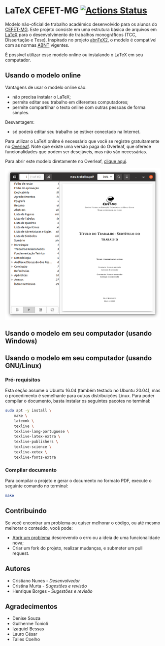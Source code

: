 # LaTeX CEFET-MG [![Actions Status](https://github.com/cfgnunes/latex-cefetmg/workflows/build/badge.svg)](https://github.com/cfgnunes/latex-cefetmg/actions)

Modelo não-oficial de trabalho acadêmico desenvolvido para os alunos do [CEFET-MG](http://www.cefetmg.br/).
Este projeto consiste em uma estrutura básica de arquivos em [LaTeX](https://www.latex-project.org/) para o desenvolvimento de trabalhos monográficos (TCC, Dissertação e Tese).
Inspirado no projeto [abnTeX2](https://github.com/abntex/abntex2), o modelo é compatível com as normas [ABNT](http://www.abnt.org.br/) vigentes.

É possível utilizar esse modelo online ou instalando o LaTeX em seu computador.

## Usando o modelo online

Vantagens de usar o modelo online são:

- não precisa instalar o LaTeX;
- permite editar seu trabalho em diferentes computadores;
- permite compartilhar o texto online com outras pessoas de forma simples.

Desvantagem:

- só poderá editar seu trabalho se estiver conectado na Internet.

Para utilizar o LaTeX online é necessário que você se registre gratuitamente no [Overleaf](https://www.overleaf.com/latex/templates/latex-cefetmg/hsyqwvtprcpt).
Note que existe uma versão paga do Overleaf, que oferece funcionalidades que podem ser desejáveis, mas não são necessárias.

Para abrir este modelo diretamente no Overleaf, [clique aqui](https://www.overleaf.com/latex/templates/latex-cefetmg/hsyqwvtprcpt).

[![exemplo](figuras/figura-exemplo.png)](https://www.overleaf.com/latex/templates/latex-cefetmg/hsyqwvtprcpt)

## Usando o modelo em seu computador (usando Windows)

## Usando o modelo em seu computador (usando GNU/Linux)

### Pré-requisitos

Esta seção assume o Ubuntu 16.04 (também testado no Ubuntu 20.04), mas o procedimento é semelhante para outras distribuições Linux.
Para poder compilar o documento, basta instalar os seguintes pacotes no terminal:

```sh
sudo apt -y install \
    make \
    latexmk \
    texlive \
    texlive-lang-portuguese \
    texlive-latex-extra \
    texlive-publishers \
    texlive-science \
    texlive-xetex \
    texlive-fonts-extra
```

### Compilar documento

Para compilar o projeto e gerar o documento no formato PDF, execute o seguinte comando no terminal:

```sh
make
```

## Contribuindo

Se você encontrar um problema ou quiser melhorar o código, ou até mesmo melhorar o conteúdo, você pode:

- [Abrir um problema](https://github.com/cfgnunes/latex-cefetmg/issues/new) descrevendo o erro ou a ideia de uma funcionalidade nova;
- Criar um fork do projeto, realizar mudanças, e submeter um pull request.

## Autores

- Cristiano Nunes - _Desenvolvedor_
- Cristina Murta - _Sugestões e revisão_
- Henrique Borges - _Sugestões e revisão_

## Agradecimentos

- Denise Souza
- Guilherme Tonioli
- Izaquiel Bessas
- Lauro César
- Talles Coelho
